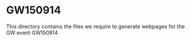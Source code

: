 # GW150914

This directory contains the files we require to generate webpages for the GW event GW150914
